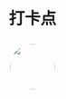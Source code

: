 <h1 style="text-align: center">打卡点</h1>

<div style="display: flex; justify-content: center;border-radius: 12px">
    <a href="https://github.com/Ting-Code/Ting-Library-Monorepo" target="_blank">
        <img src="https://github.com/Ting-Code/Ting-Library-Monorepo" style="width:80px;padding:8px;border-radius:50%">
    </a>
</div>
